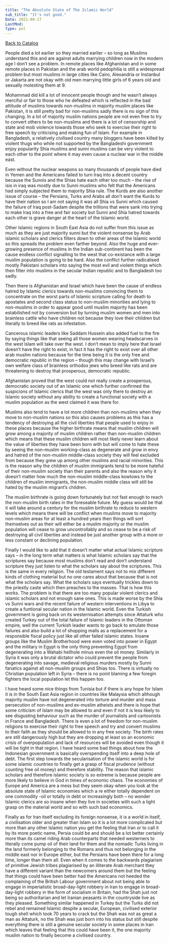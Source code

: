 ```yaml
---
title: "The Absolute State of The Islamic World"
sub_title: "It's not good."
Date: 2021-09-17
LastMod:
type: pol
---
```


[Back to Catalog](/)

People died a lot earlier so they married earlier – so long as Muslims understand this and are against adults marrying children now in the modern age I don’t see a problem. In remote places like Afghanistan and in some remote places in Pakistan and the arab world pedophilia is still a widespread problem but most muslims in large cities like Cairo, Alexandria or Instanbul or Jakarta are not okay with old men marrying little girls of 6 years old and sexually molesting them at 9.

Mohammad did kill a lot of innocent people though and he wasn’t always merciful or fair to those who he defeated which is reflected in the bad attitude of muslims towards non-muslims in majority muslim places like Pakistan, it is still pretty bad for non-muslims sadly there is no sign of this changing. In a lot of majority muslim nations people are not even free to try to convert others to be non-muslims and there is a lot of censorship and state and mob violence towards those who seek to exercise their right to free speech by criticising and making fun of Islam. For example in Bangladesh, a relatively civilised country many bloggers have been killed by violent thugs who while not supported by the Bangladeshi government enjoy popularity Shia muslims and sunni muslims can be very violent to each other to the point where it may even cause a nuclear war in the middle east.

Even without the nuclear weapons so many thousands of people have died in Yemen and the Americans failed to turn Iraq into a decent country because the Sunnis and the Shias hate each other too much – the rise of isis in iraq was mostly due to Sunni muslims who felt that the Americans had simply subjected them to majority Shia rule. The Kurds are also another issue of course – the Persians, Turks and Arabs all don’t want the Kurds to have their nation so I am not saying it was all Shia vs Sunni which caused the failure of Iraq post-Sadam despite the trillions that were sank into trying to make Iraq into a free and fair society but Sunni and Shia hatred towards each other is grave danger at the heart of the Islamic world.

Other Islamic regions in South East Asia do not suffer from this issue as much as they are just majority sunni but the violent nonsense by Arab islamic scholars and clerics filters down to other areas of the Islamic world so this spreads the problem even farther beyond. Also the huge and ever-growing presence of muslims in the Indian sub-continent has been the cause endless conflict signalling to the west that co-existance with a large muslim population is going to be hard. Also the conflict further radicalised mostly Pakistani scholars into saying the most evil and violent things which then filter into muslims in the secular Indian republic and to Bangladesh too sadly.

Then there is Afghanistan and Israel which have been the cause of endless hatred by Islamic clerics towards non-muslims convincing them to concentrate on the worst parts of Islamic scripture calling for death to apostates and second class status to non-muslim minorities and lying to non-muslims in order to appear good until muslim majority has been estabilished not by conversion but by turning muslim women and men into brainless cattle who have children not because they love their children but literally to breed like rats as infestation.

Cancerous islamic leaders like Saddam Hussein also added fuel to the fire by saying things like that seeing all those women wearing headscarves in the west Islam will take over the west. I don’t mean to imply here that Israel doesn’t have the right to exist, in fact it has the right to exist over all other arab muslim nations because for the time being it is the only free and democratic republic in the region – though this may change with Israel’s own welfare class of brainless orthodox jews who breed like rats and are threatening to destroy that prosperous, democratic republic.

Afghanistan proved that the west could not really create a prosperous, democratic society out of an Islamic one which further confirmed the suspicions of Islamic clerics that the west was only there to destroy an Islamic society without any ability to create a functional society with a muslim population as the west claimed it was there for.

Muslims also tend to have a lot more children than non-muslims when they move to non-muslim nations so this also causes problems as this has a tendency of destroying all the civil liberties that people used to enjoy in these places because the higher birthrate means that muslim children will grow among a majority of muslim children rather than non-muslim children which means that these muslim children will most likely never learn about the value of liberties they have been born with but will come to hate these by seeing the non-muslim working-class as degenerate and grow in envy and hatred of the non-muslim middle-class society they will feel excluded from because they grew up among other muslims and racial minorities. This is the reason why the children of muslim immigrants tend to be more hateful of their non-muslim society than their parents and also the reason why it doesn’t matter how much the non-muslim middle-class kowtows to the children of muslim immigrants, the non-muslim middle class will still be hated by the muslim migrant’s children.

The muslim birthrate is going down fortunately but not fast enough to reach the non-muslim birth rates in the foreseable future. My guess would be that it will take around a century for the muslim birthrate to reduce to western levels which means there will be conflict when muslims move to majority non-muslim areas for at least a hundred years then things will sort themselves out as their will either be a muslim majority or the muslim population will cease to grow uncontrollably and so cease to be a risk of destroying all civil liberties and instead be just another group with a more or less constant or declining population.

Finally I would like to add that it doesn’t matter what actual Islamic scripture says – in the long term what matters is what Islamic scholars say that the scriptures say because most muslims don’t read and don’t understand scripture they just listen to what the scholars say about the scriptures. This is the same in every religion. The old testament says not to mix different kinds of clothing material but no one cares about that because that is not what the scholars say. What the scholars says eventually trickles down to the priestly caste which then preaches to the masses. That is how this works. The problem is that there are too many popular violent clerics and islamic scholars and not enough sane ones. This is made worse by the Shia vs Sunni wars and the recent failure of western interventions in Libya to create a funtional secular nation in the Islamic world. Even the Turkish government is going back on its westernisation attempts since Attaturk who created Turkey out of the total failure of Islamic leaders in the Ottoman empire, well the current Turkish leader wants to go back to emulate those failures and also build a lot of shopping malls as a replacement for a responsible fiscal policy just like all other failed islamic states. Insane groups like the Muslim Brotherhood were even voted into power in Egypt and the military in Egypt is the only thing preventing Egypt from degenerating into a Wahabi hellhole minus even the oil money. Similarly in Syria it was only a brutal dictator who could prevent the people from degenerating into savage, medieval religious murders mostly by Sunni fanatics against all non-muslim groups and Shias too. There is virtually no Christian population left in Syria – there is no point blaming a few foregin fighters the local population let this happen too.

I have heard some nice things from Tunisia but if there is any hope for Islam it is in the South East Asia region in countries like Malaysia which although majority muslim have not degenerated into torture and murder and mass persecution of non-muslims and ex-muslim atheists and there is hope that some criticism of Islam may be allowed to and even if not it is less likely to see disgusting behaviour such as the murder of journalists and cartoonists in France and Bangladesh. There is even a lot of freedom for non-muslim religions to exercise their right to free speech and try and convert muslims to their faith as they should be allowed to in any free society. The birth rates are still dangerously high but they are dropping at least so an economic crisis of overpopulation and lack of resources will be avoided even though it will be tight in that region. I have heard some bad things about how the Indonesian government is basically overspending itself into a deep hole of debt. The first step towards the secularisation of the islamic world is for some islamic countries to finally get a grasp of fiscal prudence (without counting free oil money) and therefore stability. The reason that islamic scholars and therefore islamic society is so extreme is because people are more likely to believe in God in times of economic chaos. The economies of Europe and America are a mess but they seem okay when you look at the absolute state of Islamic economies which a re either totally dependent on one commodity -oil or totally in debt or increasingly both – no wonder Islamic clerics are so insane when they live in societies with such a light grasp on the material world and so with such bad economics.

Finally as for Iran itself excluding its foreign nonsense, it is a world in itself, a civilisation older and greater than Islam so it is a lot more complicated but more than any other Islamic nation you get the feeling that Iran or to call it by its more poetic name, Persia could be and should be a lot better certainly more than its camel riding Arab counterparts that needed westerners to literally come pump oil of their land for them and the nomadic Turks living in the land formerly belonging to the Romans and thus not belonging in the middle east nor in Europe either, but the Persians have been there for a long time, longer than them all. Even when it comes to the backwards plagiarism of primitive Jewish tribes plagiarised by an illiterate Arab merchant they have a different variant than the newcomers around them but the feeling that things could have been better had the Americans not heeded the complaining of the British Labour government about not being able to engage in imperialistic broad-day-light robbery in Iran to engage in broad-day-light robbery in the form of socialism in Britain, had the Shah just not being so authoritarian and let Iranian peasants in the countryside live as they pleased. Something similar happened in Turkey but the Turks did not rebel and remained Islamic despite a secular, European, civilised exterior tough shell which took 70 years to crack but the Shah was not as great a man as Attaturk, no the Shah was just born into his status but still despite everything there is still a genuine secular society in some places in Iran which leaves that feeling that this could have been it, the one majority muslim nation to finally become a civilised country.
